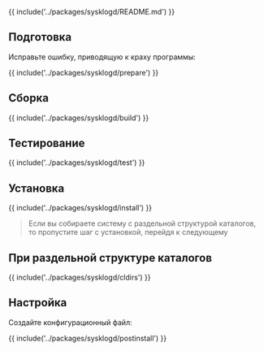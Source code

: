 {{ include('../packages/sysklogd/README.md') }}

## Подготовка

Исправьте ошибку, приводящую к краху программы:

{{ include('../packages/sysklogd/prepare') }}

## Сборка

{{ include('../packages/sysklogd/build') }}

## Тестирование

{{ include('../packages/sysklogd/test') }}

## Установка

{{ include('../packages/sysklogd/install') }}

> Если вы собираете систему с раздельной структурой каталогов, то пропустите шаг с установкой, перейдя к следующему

## При раздельной структуре каталогов

{{ include('../packages/sysklogd/cldirs') }}

## Настройка

Создайте конфигурационный файл:

{{ include('../packages/sysklogd/postinstall') }}


